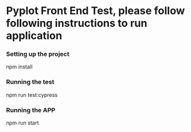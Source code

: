 # Pyplot Front End Test, please follow following instructions to run application

### Setting up the project

npm install

### Running the test

npm run test:cypress

### Running the APP

npm run start
